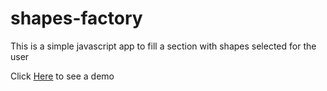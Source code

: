 # shapes-factory
This is a simple javascript app  to fill a section with shapes selected for the user

Click [Here](https://nickbelb.github.io/clock-alarm/) to see a demo
